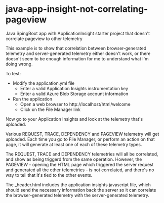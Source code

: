 # java-app-insight-not-correlating-pageview
Java SpingBoot app with ApplicationInsight starter project that doesn't correlate pageview to other telemetry

This example is to show that correlation between browser-generated telemetry and server-generated telemetry either doesn't work, or there doesn't seem to be enough information for me to understand what I'm doing wrong.

To test:
- Modify the application.yml file
  - Enter a valid Application Insights instrumentation key
  - Enter a valid Azure Blob Storage account information
- Run the application
  - Open a web browser to http://localhost/html/welcome
  - Click on the File Manager link

Now go to your Application Insights and look at the telemetry that's uploaded.

Various REQUEST, TRACE, DEPENDENCY and PAGEVIEW telemetry will get uploaded. Each time you go to File Manager, or perform an action on that page, it will generate at least one of each of these telemetry types.

The REQUEST, TRACE and DEPENDENCY telemetries will all be correlated, and show as being triggerd from the same operation. However, the PAGEVIEW - opening the HTML page which triggered the server request and generated all the other telemetries - is not correlated, and there's no way to tell that it's tied to the other events.

The \_header.html includes the application insights javascript file, which should send the necessary information back the server so it can correlate the browser-generated telemetry with the server-generated telemetry.
